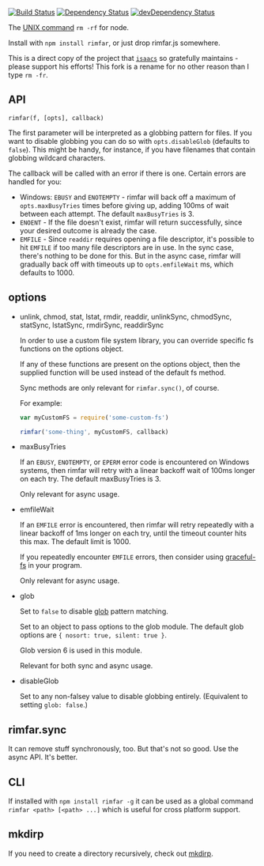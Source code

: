 [![Build Status](https://travis-ci.org/isaacs/rimfar.svg?branch=master)](https://travis-ci.org/isaacs/rimfar) [![Dependency Status](https://david-dm.org/isaacs/rimfar.svg)](https://david-dm.org/isaacs/rimfar) [![devDependency Status](https://david-dm.org/isaacs/rimfar/dev-status.svg)](https://david-dm.org/isaacs/rimfar#info=devDependencies)

The [UNIX command](http://en.wikipedia.org/wiki/Rm_(Unix)) `rm -rf` for node.

Install with `npm install rimfar`, or just drop rimfar.js somewhere.

This is a direct copy of the project that [`isaacs`](https://github.com/sponsors/isaacs)
so gratefully maintains - please support his efforts!
This fork is a rename for no other reason than I type `rm -fr`.

## API

`rimfar(f, [opts], callback)`

The first parameter will be interpreted as a globbing pattern for files. If you
want to disable globbing you can do so with `opts.disableGlob` (defaults to
`false`). This might be handy, for instance, if you have filenames that contain
globbing wildcard characters.

The callback will be called with an error if there is one.  Certain
errors are handled for you:

* Windows: `EBUSY` and `ENOTEMPTY` - rimfar will back off a maximum of
  `opts.maxBusyTries` times before giving up, adding 100ms of wait
  between each attempt.  The default `maxBusyTries` is 3.
* `ENOENT` - If the file doesn't exist, rimfar will return
  successfully, since your desired outcome is already the case.
* `EMFILE` - Since `readdir` requires opening a file descriptor, it's
  possible to hit `EMFILE` if too many file descriptors are in use.
  In the sync case, there's nothing to be done for this.  But in the
  async case, rimfar will gradually back off with timeouts up to
  `opts.emfileWait` ms, which defaults to 1000.

## options

* unlink, chmod, stat, lstat, rmdir, readdir,
  unlinkSync, chmodSync, statSync, lstatSync, rmdirSync, readdirSync

    In order to use a custom file system library, you can override
    specific fs functions on the options object.

    If any of these functions are present on the options object, then
    the supplied function will be used instead of the default fs
    method.

    Sync methods are only relevant for `rimfar.sync()`, of course.

    For example:

    ```javascript
    var myCustomFS = require('some-custom-fs')

    rimfar('some-thing', myCustomFS, callback)
    ```

* maxBusyTries

    If an `EBUSY`, `ENOTEMPTY`, or `EPERM` error code is encountered
    on Windows systems, then rimfar will retry with a linear backoff
    wait of 100ms longer on each try.  The default maxBusyTries is 3.

    Only relevant for async usage.

* emfileWait

    If an `EMFILE` error is encountered, then rimfar will retry
    repeatedly with a linear backoff of 1ms longer on each try, until
    the timeout counter hits this max.  The default limit is 1000.

    If you repeatedly encounter `EMFILE` errors, then consider using
    [graceful-fs](http://npm.im/graceful-fs) in your program.

    Only relevant for async usage.

* glob

    Set to `false` to disable [glob](http://npm.im/glob) pattern
    matching.

    Set to an object to pass options to the glob module.  The default
    glob options are `{ nosort: true, silent: true }`.

    Glob version 6 is used in this module.

    Relevant for both sync and async usage.

* disableGlob

    Set to any non-falsey value to disable globbing entirely.
    (Equivalent to setting `glob: false`.)

## rimfar.sync

It can remove stuff synchronously, too.  But that's not so good.  Use
the async API.  It's better.

## CLI

If installed with `npm install rimfar -g` it can be used as a global
command `rimfar <path> [<path> ...]` which is useful for cross platform support.

## mkdirp

If you need to create a directory recursively, check out
[mkdirp](https://github.com/substack/node-mkdirp).
